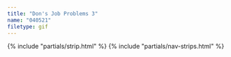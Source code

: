 ```yaml
---
title: "Don's Job Problems 3"
name: "040521"
filetype: gif
---
```


{% include "partials/strip.html" %}
{% include "partials/nav-strips.html" %}